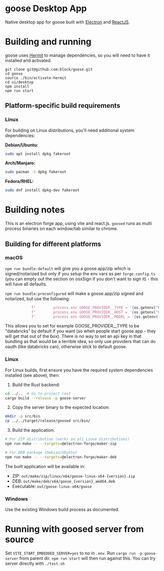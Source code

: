 # goose Desktop App

Native desktop app for goose built with [Electron](https://www.electronjs.org/) and [ReactJS](https://react.dev/). 

# Building and running
goose uses [Hermit](https://github.com/cashapp/hermit) to manage dependencies, so you will need to have it installed and activated.

```
git clone git@github.com:block/goose.git
cd goose
source ./bin/activate-hermit
cd ui/desktop
npm install
npm run start
```

## Platform-specific build requirements

### Linux
For building on Linux distributions, you'll need additional system dependencies:

**Debian/Ubuntu:**
```bash
sudo apt install dpkg fakeroot
```

**Arch/Manjaro:**
```bash
sudo pacman -S dpkg fakeroot
```

**Fedora/RHEL:**
```bash
sudo dnf install dpkg-dev fakeroot
```

# Building notes

This is an electron forge app, using vite and react.js. `goosed` runs as multi process binaries on each window/tab similar to chrome.

## Building for different platforms

### macOS
`npm run bundle:default` will give you a goose.app/zip which is signed/notarized but only if you setup the env vars as per `forge.config.ts` (you can empty out the section on osxSign if you don't want to sign it) - this will have all defaults.

`npm run bundle:preconfigured` will make a goose.app/zip signed and notarized, but use the following:

```python
            f"        process.env.GOOSE_PROVIDER__TYPE = '{os.getenv("GOOSE_BUNDLE_TYPE")}';",
            f"        process.env.GOOSE_PROVIDER__HOST = '{os.getenv("GOOSE_BUNDLE_HOST")}';",
            f"        process.env.GOOSE_PROVIDER__MODEL = '{os.getenv("GOOSE_BUNDLE_MODEL")}';"
```

This allows you to set for example GOOSE_PROVIDER__TYPE to be "databricks" by default if you want (so when people start goose.app - they will get that out of the box). There is no way to set an api key in that bundling as that would be a terrible idea, so only use providers that can do oauth (like databricks can), otherwise stick to default goose.

### Linux
For Linux builds, first ensure you have the required system dependencies installed (see above), then:

1. Build the Rust backend:
```bash
cd ../..  # Go to project root
cargo build --release -p goose-server
```

2. Copy the server binary to the expected location:
```bash
mkdir -p src/bin
cp ../../target/release/goosed src/bin/
```

3. Build the application:
```bash
# For ZIP distribution (works on all Linux distributions)
npm run make -- --targets=@electron-forge/maker-zip

# For DEB package (Debian/Ubuntu)
npm run make -- --targets=@electron-forge/maker-deb
```

The built application will be available in:
- ZIP: `out/make/zip/linux/x64/goose-linux-x64-{version}.zip`
- DEB: `out/make/deb/x64/goose_{version}_amd64.deb`
- Executable: `out/goose-linux-x64/goose`

### Windows
Use the existing Windows build process as documented.


# Running with goosed server from source

Set `VITE_START_EMBEDDED_SERVER=yes` to no in `.env`.
Run `cargo run -p goose-server` from parent dir.
`npm run start` will then run against this.
You can try server directly with `./test.sh`
